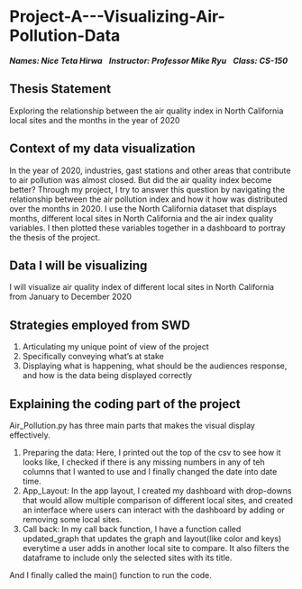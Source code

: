 # Project-A---Visualizing-Air-Pollution-Data

***Names: Nice Teta Hirwa***
$~$
***Instructor: Professor Mike Ryu*** $~$
***Class: CS-150*** $~$

## Thesis Statement
Exploring the relationship between the air quality index in North California local sites and the months in the year of 2020

## Context of my data visualization
In the year of 2020, industries, gast stations and other areas that contribute to air pollution was almost closed.
But did the air quality index become better? Through my project, I try to answer this question by navigating the relationship between the
air pollution index and how it how was distributed over the months in 2020. I use the North California dataset that displays months, different local 
sites in North California and the air index quality variables. I then plotted these variables together in a dashboard to portray the thesis of the project.

## Data I will be visualizing
I will visualize air quality index of different local sites in North California from January to December 2020

## Strategies employed from SWD
1.  Articulating my unique point of view of the project
2. Specifically conveying what’s at stake
3. Displaying what is happening, what should be the audiences response, and how is the data being displayed correctly

## Explaining the coding part of the project
Air_Pollution.py has three main parts that makes the visual display effectively. 
1. Preparing the data: Here, I printed out the top of the csv to see how it looks like, I checked if there is any missing numbers in any of teh columns that I wanted to use
and I finally changed the date into date time. 
2. App_Layout: In the app layout, I created my dashboard with drop-downs that would allow multiple comparison of different 
local sites, and created an interface where users can interact with the dashboard by adding or removing some local sites.
3. Call back: In my call back function, I have a function called updated_graph that updates the graph and layout(like color and keys) everytime a user adds in another local site to compare. It also
filters the dataframe to include only the selected sites with its title. 

And I finally called the main() function to run the code.

